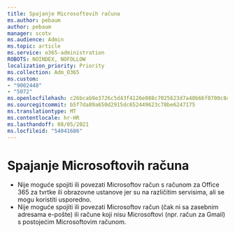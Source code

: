 ```yaml
---
title: Spajanje Microsoftovih računa
ms.author: pebaum
author: pebaum
manager: scotv
ms.audience: Admin
ms.topic: article
ms.service: o365-administration
ROBOTS: NOINDEX, NOFOLLOW
localization_priority: Priority
ms.collection: Adm_O365
ms.custom:
- "9002448"
- "5072"
ms.openlocfilehash: c26bcab9e3726c5d43f4126e088c7025623d7a40b66f0700c8d5e7edf1261986
ms.sourcegitcommit: b5f7da89a650d2915dc652449623c78be6247175
ms.translationtype: MT
ms.contentlocale: hr-HR
ms.lasthandoff: 08/05/2021
ms.locfileid: "54041686"
---
```

# <a name="merge-microsoft-accounts"></a>Spajanje Microsoftovih računa

- Nije moguće spojiti ili povezati Microsoftov račun s računom za Office 365 za tvrtke ili obrazovne ustanove jer su na različitim servisima, ali se mogu koristiti usporedno.
- Nije moguće spojiti ili povezati Microsoftov račun (čak ni sa zasebnim adresama e-pošte) ili račune koji nisu Microsoftovi (npr. račun za Gmail) s postojećim Microsoftovim računom.
